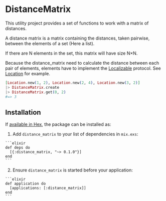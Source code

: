 # DistanceMatrix

This utility project provides a set of functions to work with a matrix of
distances.

A distance matrix is a matrix containing the distances, taken pairwise,
between the elements of a set (Here a list).

If there are N elements in the set, this matrix will have size N×N.

Because the distance_matrix need to calculate the distance between each pair of
elements, elements have to implement the [Localizable](https://github.com/KiyoMenager/distance_matrix/blob/master/lib/localizable.ex) protocol.
See [Location](https://github.com/KiyoMenager/distance_matrix/blob/master/lib/location.ex) for example.

  ```elixir
  [Location.new(1, 2), Location.new(2, 4), Location.new(3, 2)]
  |> DistanceMatrix.create
  |> DistanceMatrix.get(0, 2)
  #=> 3
  ```

## Installation

If [available in Hex](https://hex.pm/docs/publish), the package can be installed as:

  1. Add `distance_matrix` to your list of dependencies in `mix.exs`:

    ```elixir
    def deps do
      [{:distance_matrix, "~> 0.1.0"}]
    end
    ```

  2. Ensure `distance_matrix` is started before your application:

    ```elixir
    def application do
      [applications: [:distance_matrix]]
    end
    ```
